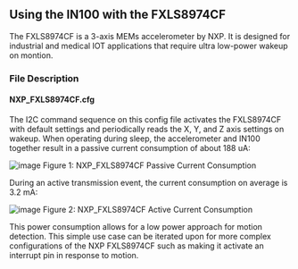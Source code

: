 ## Using the IN100 with the FXLS8974CF

The FXLS8974CF is a 3-axis MEMs accelerometer by NXP. It is designed for industrial and medical IOT applications that require ultra low-power wakeup on montion.

### File Description

#### NXP_FXLS8974CF.cfg

The I2C command sequence on this config file activates the FXLS8974CF with default settings and periodically reads the X, Y, and Z axis settings on wakeup. When operating during sleep, the accelerometer and IN100 together result in a passive current consumption of about 188 uA:

![image](https://github.com/NanoBeacon/config-files/assets/108510134/78112926-c12f-4ebe-837d-62c5a2999e5c)
Figure 1: NXP_FXLS8974CF Passive Current Consumption

During an active transmission event, the current consumption on average is 3.2 mA:

![image](https://github.com/NanoBeacon/config-files/assets/108510134/8fb53f71-435e-4638-be55-aef6e02dbdc5)
Figure 2: NXP_FXLS8974CF Active Current Consumption

This power consumption allows for a low power approach for motion detection. This simple use case can be iterated upon for more complex configurations of the NXP FXLS8974CF such as making it activate an interrupt pin in response to motion. 



